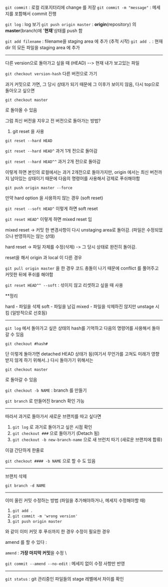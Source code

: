 

`git commit`  : 로컬 리포지터리에 change 를 저장
`git commit -m "message"` : 메세지를 포함해서 commit 진행 


`git log` : log 보기
`git push origin master` : **origin**(repository) 의 **master**(branch)에 '**현재**'상태를 push 함


`git add filename` : filename을 staging area 에 추가 (추적 시작)
`git add .`  :  현재 dir 의 모든 파일을 staging area 에 추가


----

다른 version으로 돌아가고 싶을 때
(HEAD) --> 현재 내가 보고있는 파일

`git checkout version-hash`  다른 버전으로 가기

과거 커밋으로 가면, 그 당시 상태가 되기 때문에 그 이후가 보이지 않음, 다시 top으로 돌아오고 싶으면 

`git checkout master` 

로 돌아올 수 있음



그럼 최신 버전을 지우고 전 버전으로 돌아가는 방법?

1) git reset 을 사용 

`git reset --hard HEAD`

`git reset --hard HEAD^`  과거 1개 전으로 돌아감

`git reset --hard HEAD^^` 과거 2개 전으로 돌아감


이렇게 하면 본인의 로컬에서는 과거 2개전으로 돌아가지만, origin 에서는 최신 버전까지 남아있는 상태이기 때문에 다음의 명령어를 사용해서 강제로 푸쉬해야함

`git push origin master --force`


만약 hard option 을 사용하지 않는 경우 (soft reset)

`git reset --soft HEAD^`  이렇게 하면 soft reset 

`git reset HEAD^` 이렇게 하면 mixed reset 임


mixed reset -> 커밋 한 변경사항이 다시 unstaging area로 돌아감. (파일은 수정되었으나 반영하지는 않는 상태)

hard reset -> 파일 자체를 수정(삭제) -> 그 당시 상태로 완전히 돌아감.


reset을 해서 origin  과 local 이 다른 경우 

`git pull origin master`  을 한 경우 코드 충돌이 나기 때문에 conflict 를 풀어주고 커밋한 뒤에 푸쉬를 해야함


`git reset HEAD^^ --soft`  : 섞이지 않고 리셋하고 싶을 때 사용


**정리 

hard - 파일을 삭제 
soft - 파일을 남김
mixed - 파일을 삭제하진 않지만 unstage 시킴 (일방적으로 선호됨)


 
---- 

`git log` 에서 돌아가고 싶은 상태의 hash를 기억하고 다음의 명령어를 사용해서 돌아갈 수 있음

`git checkout #hash#`

단 이렇게 돌아가면 detached HEAD 상태가 됨(여기서 무언가를 고쳐도 미래가 영향받지 않게 하기 위해서..) 다시 돌아가기 위해서는

`git checkout master `

로 돌아갈 수 있음


`git checkout -b NAME` : branch 를 만들기


`git branch` 로 만들어진 branch 확인 가능

----

따라서 과거로 돌아가서 새로운 브랜치를 따고 싶다면

1. `git log` 로 과거로 돌아가고 싶은 시점 확인
2. `git checkout ###` 으로 돌아가기 (Detach 됨)
3. `git checkout -b new-branch-name` 으로 새 브런치 따기 (새로운 브랜치에 합류)


이걸 간단하게 한줄로

`git checkout #### -b NAME`  으로 할 수 도 있음


----


브랜치 삭제

`git branch -d NAME`




----

이미 올린 커밋 수정하는 방법 (파일을 추가해야하거나, 메세지 수정해야할 때)


1. `git add .`
2. `git commit -m 'wrong version'`
3. `git push origin master`

와 같이 이미 커밋 후 푸쉬까지 한 경우 수정이 필요한 경우

amend 를 할 수 있다 :

`amend` : **가장 마지막 커밋**을 수정
\

`git commit --amend --no-edit`  : 메세지 없이 수정 사항만 반영


----

`git status` : git 관리중인 파일들의 stage 레벨에서 차이를 확인





























